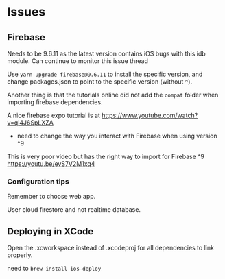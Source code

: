 # Issues

## Firebase
Needs to be 9.6.11 as the latest version contains iOS bugs with this idb module.
Can continue to monitor this issue thread 

Use `yarn upgrade firebase@9.6.11` to install the specific version, and change packages.json to point to the specific version (without `^`).

Another thing is that the tutorials online did not add the `compat` folder when importing firebase dependencies.

A nice firebase expo tutorial is at https://www.youtube.com/watch?v=ql4J6SpLXZA
- need to change the way you interact with Firebase when using version ^9

This is very poor video but has the right way to import for Firebase ^9
https://youtu.be/evS7V2M1xq4

### Configuration tips
Remember to choose web app.

User cloud firestore and not realtime database.

## Deploying in XCode
Open the .xcworkspace instead of .xcodeproj for all dependencies to link properly.

need to `brew install ios-deploy`

